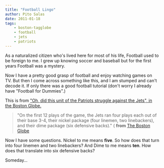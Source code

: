 ```yaml
---
title: "Football Lingo"
author: Pito Salas
date: 2011-01-18
tags:
    - boston-tagglobe
    - football
    - jets
    - patriots
---
```




As a naturalized citizen who's lived here for most of his life, Football used
to be foreign to me. I grew up knowing soccer and baseball but for the first
years Football was a mystery.

Now I have a pretty good grasp of football and enjoy watching games on TV. But
then I come across something like this, and I am stumped and can't decode it.
If only there was a good football tutorial (don't worry I already have
"Football for Dummies".)

This is from ["Oh, did this unit of the Patriots struggle against the Jets",
in the Boston
Globe.](<http://www.boston.com/sports/football/patriots/articles/2011/01/18/oh_did_this_unit_of_the_patriots_struggle_against_jets/>)

> "On the first 12 plays of the game, the Jets ran four plays each out of
> their base 3-4, their nickel package (four linemen, two linebackers), and
> their dime package (six defensive backs)." ( **from** [The Boston
> Globe](<http://www.boston.com/sports/football/patriots/articles/2011/01/18/oh_did_this_unit_of_the_patriots_struggle_against_jets/>)

Now I have some questions. Nickel to me means **five**. So how does that turn
into four linemen and two linebackers? And Dime to me means **ten**. How does
that translate into six defensive backs?

Someday…



